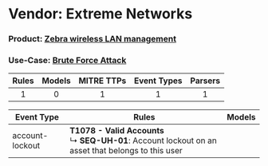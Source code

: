 Vendor: Extreme Networks
========================
### Product: [Zebra wireless LAN management](../ds_extreme_networks_zebra_wireless_lan_management.md)
### Use-Case: [Brute Force Attack](../../../../UseCases/uc_brute_force_attack.md)

| Rules | Models | MITRE TTPs | Event Types | Parsers |
|:-----:|:------:|:----------:|:-----------:|:-------:|
|   1   |   0    |     1      |      1      |    1    |

| Event Type      | Rules                                                                                                       | Models |
| --------------- | ----------------------------------------------------------------------------------------------------------- | ------ |
| account-lockout | <b>T1078 - Valid Accounts</b><br> ↳ <b>SEQ-UH-01</b>: Account lockout on an asset that belongs to this user |        |